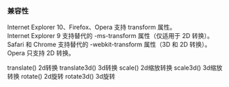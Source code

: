 ### 兼容性
Internet Explorer 10、Firefox、Opera 支持 transform 属性。  
Internet Explorer 9 支持替代的 -ms-transform 属性（仅适用于 2D 转换）。  
Safari 和 Chrome 支持替代的 -webkit-transform 属性（3D 和 2D 转换）。  
Opera 只支持 2D 转换。  


translate() 2d转换
translate3d() 3d转换
scale() 2d缩放转换
scale3d() 3d缩放转换
rotate() 2d旋转
rotate3d() 3d旋转